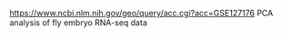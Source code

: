 https://www.ncbi.nlm.nih.gov/geo/query/acc.cgi?acc=GSE127176
PCA analysis of fly embryo RNA-seq data

